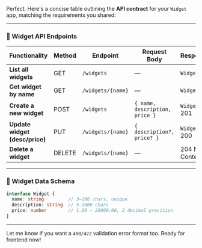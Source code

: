 Perfect. Here's a concise table outlining the **API contract** for your `Widget` app, matching the requirements you shared:

---

### 📑 Widget API Endpoints

| Functionality                  | Method | Endpoint          | Request Body                   | Response        |
| ------------------------------ | ------ | ----------------- | ------------------------------ | --------------- |
| **List all widgets**           | GET    | `/widgets`        | —                              | `Widget[]`      |
| **Get widget by name**         | GET    | `/widgets/{name}` | —                              | `Widget`        |
| **Create a new widget**        | POST   | `/widgets`        | `{ name, description, price }` | `Widget` or 201 |
| **Update widget (desc/price)** | PUT    | `/widgets/{name}` | `{ description?, price? }`     | `Widget` or 200 |
| **Delete a widget**            | DELETE | `/widgets/{name}` | —                              | 204 No Content  |

---

### 🧾 Widget Data Schema

```ts
interface Widget {
  name: string         // 3–100 chars, unique
  description: string  // 5–1000 chars
  price: number        // 1.00 – 20000.00, 2 decimal precision
}
```

---

Let me know if you want a `400/422` validation error format too. Ready for frontend now!
